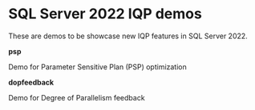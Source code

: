 # SQL Server 2022 IQP demos

These are demos to be showcase new IQP features in SQL Server 2022.

**psp**

Demo for Parameter Sensitive Plan (PSP) optimization

**dopfeedback**

Demo for Degree of Parallelism feedback
